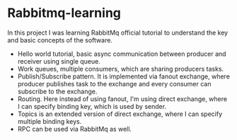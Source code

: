 # Rabbitmq-learning
In this project I was learning RabbitMq official tutorial to understand the key and basic concepts of the software.
- Hello world tutorial, basic async communication between producer and receiver using single queue.
- Work queues, multiple consumers, which are sharing producers tasks.
- Publish/Subscribe pattern. It is implemented via fanout exchange, where producer publishes task to the exchange and every consumer can subscribe to the exchange.
- Routing. Here instead of using fanout, I'm using direct exchange, where I can specify binding key, which is used by sender.
- Topics is an extended version of direct exchange, where I can specify multiple binding keys.
- RPC can be used via RabbitMq as well.